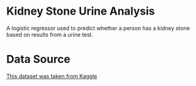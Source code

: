 # Kidney Stone Urine Analysis

A logistic regressor used to predict whether a person has a kidney stone
based on results from a urine test.

# Data Source

[This dataset was taken from Kaggle](https://www.kaggle.com/datasets/firmanhasibuan1/kidney-stone-prediction-dataset/data)
